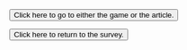 
<!DOCTYPE html>

<html xmlns="http://www.w3.org/1999/xhtml" xml:lang="en" lang="en">
<head>
<title>Study Link Site</title>
<script src="https://ajax.googleapis.com/ajax/libs/jquery/3.3.1/jquery.min.js"></script>
<script src="Javascript/scripty.js"></script>
<link href="https://fonts.googleapis.com/css?family=Staatliches" rel="stylesheet"> 




<link rel="stylesheet" type="text/css" href="Css/Sylesheet.css">

</head>
<body>

<script type="text/javascript">
function randomlinks1(){
    var myrandom=Math.round(Math.random()*1)
    var links=new Array()
    links[0]="https://shmeeb.itch.io/citation-needed"
    links[1]="https://www.bbc.co.uk/news/av/stories-51974040"
 
    window.location=links[myrandom]
}
</script>
<script type="text/javascript">
function randomlinks2(){
    var myrandom=Math.round(Math.random()*1)
    var links=new Array()
    links[0]="https://forms.office.com/r/94nXQt2cyA"
    links[1]="https://forms.office.com/r/mPsSaZm4Ms"
 
    window.location=links[myrandom]
}
</script>

<form>
<input type="button" value="Click here to go to either the game or the article." onClick="randomlinks1()">
</form>

<form>
<input type="button" value="Click here to return to the survey." onClick="randomlinks2()"()>
</form>

</body>
</html>